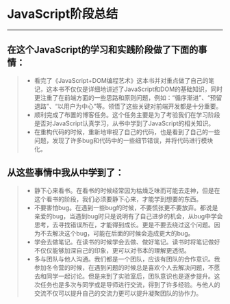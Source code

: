 ﻿# JavaScript阶段总结
---

## 在这个JavaScript的学习和实践阶段做了下面的事情：
>* 看完了《JavaScript+DOM编程艺术》这本书并对重点做了自己的笔记，这本书不仅仅是详细地讲述了JavaScript和DOM的基础知识，同时更注重了在前端方面的一些思路和原则问题，例如：“循序渐进”、“预留退路”、“以用户为中心”等。领悟了这些关键对前端开发都是十分重要。
>* 顺利完成了布置的博客任务。这个任务主要是为了考验我们在学习阶段是否对JavaScript认真学习，从书中学到了JavaScript的相关知识。
>* 在重构代码的时候，重新地审视了自己的代码，也是看到了自己的一些问题，发现了许多bug和代码中的一些细节错误，并将代码进行模块化。

## 从这些事情中我从中学到了：
>* 静下心来看书。在看书的时候经常因为枯燥乏味而可能去走神，但是在这个看书的阶段，我们必须要静下心来，才能学到想要的东西。
>* 不要害怕bug。在遇到一些bug的时候，不要慌张更不要放弃。都说是亲爱的bug，当遇到bug时只是说明有了自己进步的机会，从bug中学会思考，去寻找错误所在，才能得到成长。更是不要去绕过这个问题。因为不去解决这个bug，可能在后面的时候会造成更大的bug。
>* 学会去做笔记。在读书的时候学会去做、做好笔记。读书时将笔记做好不仅仅能够加深自己的印象，更可以对书本的理解更透彻。
>* 多与团队与他人沟通。我们都是一个团队，应该有团队的合作意识。我参加冬令营的时候，在遇到问题的时候总是喜欢个人去解决问题，不愿去和同学一起讨论。但是来到了实验室后，团队意识也是逐步提升。这次任务也是多次与同学或是导师进行交流，得到了许多经验。与他人的交流不仅可以提升自己的交流力更可以提升凝聚团队的协作力。




